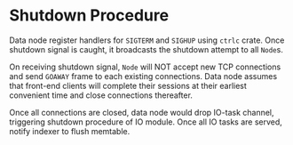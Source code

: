 # Shutdown Procedure

Data node register handlers for `SIGTERM` and `SIGHUP` using `ctrlc` crate. Once shutdown signal is caught, it broadcasts the shutdown attempt to all `Node`s.

On receiving shutdown signal, `Node` will NOT accept new TCP connections and send `GOAWAY` frame to each existing connections. Data node assumes that front-end clients will complete their sessions at their earliest convenient time and close connections thereafter.

Once all connections are closed, data node would drop IO-task channel, triggering shutdown procedure of IO module. Once all IO tasks are served, notify indexer to flush memtable. 